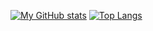 [![My GitHub stats](https://github-readme-stats.vercel.app/api?username=Murky-MoMo&show_icons=true&theme=dark)](https://github.com/anuraghazra/github-readme-stats)
[![Top Langs](https://github-readme-stats.vercel.app/api/top-langs/?username=Murky-MoMo&theme=dark)](https://github.com/anuraghazra/github-readme-stats)
